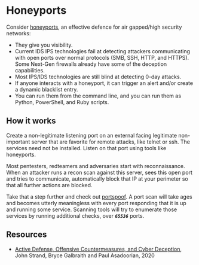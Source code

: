 # Honeyports

Consider [honeyports](https://github.com/gchetrick/honeyports), an effective defence for air gapped/high security networks:

* They give you visibility.
* Current IDS IPS technologies fail at detecting attackers communicating with open ports over normal protocols (SMB, SSH, HTTP, and HTTPS). Some Next-Gen firewalls already have some of the deception capabilities.
* Most IPS/IDS technologies are still blind at detecting 0-day attacks. 
* If anyone interacts with a honeyport, it can trigger an alert and/or create a dynamic blacklist entry.
* You can run them from the command line, and you can run them as Python, PowerShell, and Ruby scripts.

## How it works

Create a non-legitimate listening port on an external facing legitimate non-important server that are favorite for remote attacks, like telnet or ssh. The services need not be installed. Listen on that port using tools like honeyports. 

Most pentesters, redteamers and adversaries start with reconnaissance. When an attacker runs a recon scan against this server, sees this open port and tries to communicate, automatically block that IP at your perimeter so that all further actions are blocked.

Take that a step further and check out [portspoof](https://drk1wi.github.io/portspoof/). A port scan will take ages and becomes utterly meaningless with every port responding that it is up and running some service. Scanning tools will try to enumerate those services by running additional checks, over ***`65536`*** ports.

## Resources

* [Active Defense, Offensive Countermeasures, and Cyber Deception](https://www.blackhillsinfosec.com/wp-content/uploads/2020/04/Training_ActiveDefence_CyberDeception_April2020.pdf), John Strand, Bryce Galbraith and Paul Asadoorian, 2020

